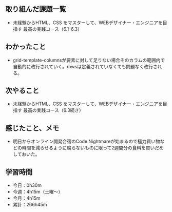  ## 取り組んだ課題一覧
- 未経験からHTML、CSS をマスターして、WEBデザイナー・エンジニアを目指す 最高の実践コース（6.1-6.3）
## わかったこと
- grid-template-columnsが要素に対して足りない場合そのカラムの範囲内で自動的に改行されていく。rowsは定義されていなくても問題なく改行される。
## 次やること
- 未経験からHTML、CSS をマスターして、WEBデザイナー・エンジニアを目指す 最高の実践コース（6.3続き）
## 感じたこと、メモ
- 明日からオンライン開発合宿のCode Nightmareが始まるので極力買い物などの時間を減らせるように腐らないものに限って2週間分の食料を買いだめしておいた。
## 学習時間
- 今日：0h30m
- 今週：4h15m（土曜〜）
- 今月：4h15m
- 累計：266h45m